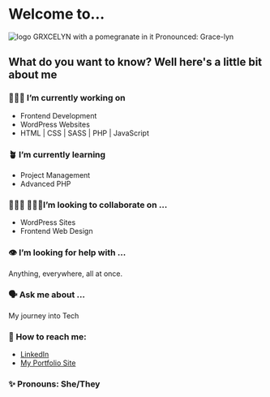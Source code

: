 # Welcome to...
<img src="https://github.com/Grxcelynx/Grxcelynx/blob/main/READMEmain.gif" alt="logo GRXCELYN with a pomegranate in it">
Pronounced: Grace-lyn

## What do you want to know? Well here's a little bit about me

### 👩🏻‍💻 I’m currently working on 
* Frontend Development
* WordPress Websites
* HTML | CSS | SASS | PHP | JavaScript 

### 🪴 I’m currently learning 
* Project Management
* Advanced PHP 

### 🙇🏻‍♀️ 🙇🏻‍♂️I’m looking to collaborate on ...
* WordPress Sites
* Frontend Web Design

### 👁️ I’m looking for help with ...
  Anything, everywhere, all at once. 

### 🗣️ Ask me about ...
  My journey into Tech

### 📲 How to reach me: 
* <a name="linkedin" href="https://www.linkedin.com/in/grace-birnam-74a761163/">LinkedIn</a>
* <a name="site" href="https://grxcelyn.com/">My Portfolio Site</a>

### ✨ Pronouns: She/They


<!--
**Grxcelynx/Grxcelynx** is a :sparkles: _special_ :sparkles: repository because its `README.md` (this file) appears on your GitHub profile.

Here are some ideas to get you started:

- :telescope: I’m currently working on ...
- :seedling: I’m currently learning ...
- :dancers: I’m looking to collaborate on ...
- :thinking_face: I’m looking for help with ...
- :speech_balloon: Ask me about ...
- :mailbox: How to reach me: ...
- :smile: Pronouns: ...
- :zap: Fun fact: ...
-->

